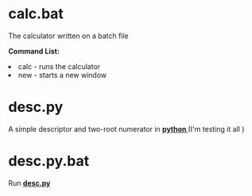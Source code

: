 
# calc.bat
The calculator written on a batch file </br>



<b> Command List: </b>
<li> calc - runs the calculator </li>
<li> new - starts a new window </li>

# desc.py
<a name="desc"> <p> A simple descriptor and two-root numerator in <b> <a href="https://python.org"> python </a> </b> (I'm testing it all ) </p> </a>

# desc.py.bat
Run <b> <a href="#desc"> desc.py </a> </b>
